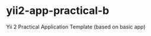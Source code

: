 yii2-app-practical-b
====================

Yii 2 Practical Application Template (based on basic app)
